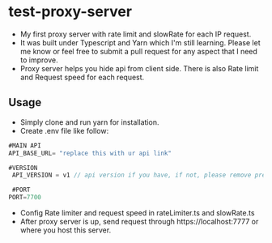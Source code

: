 # test-proxy-server

- My first proxy server with rate limit and slowRate for each IP request.
- It was built under Typescript and Yarn which I'm still learning. Please let me know or feel free to submit a pull request for any aspect that I need to improve. 
- Proxy server helps you hide api from client side. There is also Rate limit and Request speed for each request. 

## Usage

- Simply clone and run yarn for installation.
- Create .env file like follow:

```js 
#MAIN API
API_BASE_URL= "replace this with ur api link"

#VERSION
 API_VERSION = v1 // api version if you have, if not, please remove prefix in app.ts

 #PORT
PORT=7700
```
- Config Rate limiter and request speed in rateLimiter.ts and slowRate.ts
- After proxy server is up, send request through https://localhost:7777 or where you host this server.
